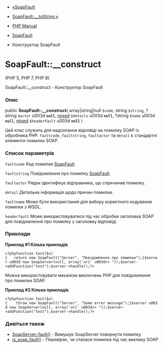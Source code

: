 - [«SoapFault](class.soapfault.md)
- [SoapFault::\_\_toString »](soapfault.tostring.md)

- [PHP Manual](index.md)
- [SoapFault](class.soapfault.md)
- Конструктор SoapFault

# SoapFault::\_\_construct

(PHP 5, PHP 7, PHP 8)

SoapFault::\_\_construct - Конструктор SoapFault

### Опис

public **SoapFault::\_\_construct**(
array\|string\|null `$code`,
string `$string`,
?string `$actor` u003d **`null`**,
[mixed](language.types.declarations.md#language.types.declarations.mixed)
`$details` u003d **`null`**,
?string `$name` u003d **`null`**,
[mixed](language.types.declarations.md#language.types.declarations.mixed)
`$headerFault` u003d **`null`**
)

Цей клас служить для надсилання відповіді на помилку SOAP із обробника PHP.
`faultcode`, `faultstring`, `faultactor` та `detail` є
стандартні елементи помилки SOAP.

### Список параметрів

`faultcode`
Код помилки [SoapFault](class.soapfault.md).

`faultstring`
Повідомлення про помилку [SoapFault](class.soapfault.md).

`faultactor`
Рядок ідентифікує відправника, що спричинив помилку.

`detail`
Детальна інформація щодо причин помилки.

`faultname`
Може бути використаний для вибору коректного кодування помилки з WSDL.

`headerfault`
Може використовуватися під час обробки заголовка SOAP для повідомлення
про помилку у заголовку відповіді.

### Приклади

**Приклад #1 Кілька прикладів**

` <?phpfunction test($x){   return new SoapFault("Server", "Повідомлення про помилки");}$server u003d new SoapServer(null, array('uri' u003d>> "));$server->addFunction("test");$server->handle();?> `

Можна використовувати механізм виключень PHP для повідомлення про помилки
SOAP.

**Приклад #2 Кілька прикладів**

` <?phpfunction test($x){    throw new SoapFault("Server", "Some error message");}$server u003d new SoapServer(null, array('uri' u003d>> "));$server->addFunction("test");$server->handle();?> `

### Дивіться також

- [SoapServer::fault()](soapserver.fault.md) - Вимушує SoapServer
повернути помилку
- [is_soap_fault()](function.is-soap-fault.md) - Перевіряє,
чи сталася помилка під час виклику SOAP
